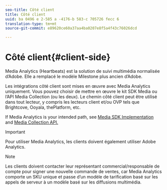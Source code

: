 ```yaml
---
seo-title: Côté client
title: Côté client
uuid: ba 0496 e 2-585 a -4176-b 583-c 705726 fecc 6
translation-type: tm+mt
source-git-commit: e89620ce60a37aa4ba0207e8f5a4f43c76026dcd

---
```



# Côté client{#client-side}

Media Analytics (Heartbeats) est la solution de suivi multimédia normalisée d’Adobe. Elle a remplacé le modèle Milestone plus ancien d’Adobe.

Les intégrations côté client sont mises en œuvre avec Media Analytics uniquement. Vous pouvez choisir de mettre en œuvre le kit SDK Media ou l’API Media Collection (ou les deux). Le chemin côté client peut être utilisé dans tout lecteur, y compris les lecteurs client et/ou OVP tels que Brightcove, Ooyala, thePlatform, etc.

If Media Analytics is your intended path, see [Media SDK Implementation](/help/sdk-implement/setup/setup-overview.md) and [Media Collection API.](/help/media-collection-api/mc-api-overview.md)

>[!IMPORTANT]
>
>Pour utiliser Media Analytics, les clients doivent également utiliser Adobe Analytics.

>[!NOTE]
>
>Les clients doivent contacter leur représentant commercial/responsable de compte pour signer une nouvelle commande de ventes, car Media Analytics comporte un SKU unique et passe d’un modèle de tarification basé sur les appels de serveur à un modèle basé sur les diffusions multimédia.

